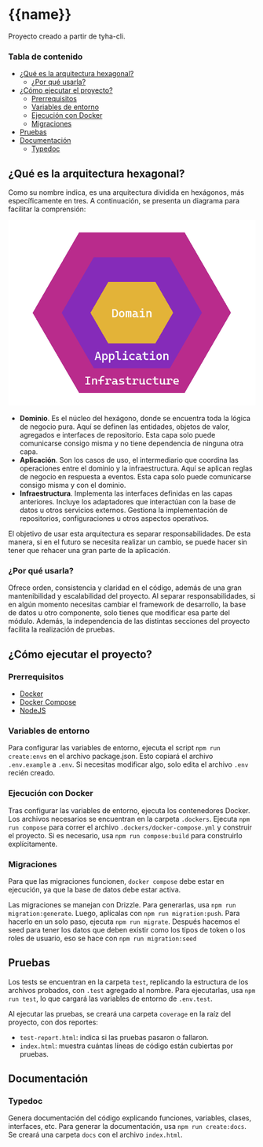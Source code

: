 # {{name}}
Proyecto creado a partir de tyha-cli.

### Tabla de contenido
- [¿Qué es la arquitectura hexagonal?](#qué-es-la-arquitectura-hexagonal)
  - [¿Por qué usarla?](#por-qué-usarla)
- [¿Cómo ejecutar el proyecto?](#cómo-ejecutar-el-proyecto)
  - [Prerrequisitos](#prerrequisitos)
  - [Variables de entorno](#variables-de-entorno)
  - [Ejecución con Docker](#ejecución-con-docker)
  - [Migraciones](#migraciones)
- [Pruebas](#pruebas)
- [Documentación](#documentación)
  - [Typedoc](#typedoc)

## ¿Qué es la arquitectura hexagonal?
Como su nombre indica, es una arquitectura dividida en hexágonos, más específicamente en tres. A continuación, se presenta un diagrama para facilitar la comprensión:

![Arquitectura Hexagonal](./assets/images/hexagonal_architecture.png)

- **Dominio**. Es el núcleo del hexágono, donde se encuentra toda la lógica de negocio pura. Aquí se definen las entidades, objetos de valor, agregados e interfaces de repositorio. Esta capa solo puede comunicarse consigo misma y no tiene dependencia de ninguna otra capa.
- **Aplicación**. Son los casos de uso, el intermediario que coordina las operaciones entre el dominio y la infraestructura. Aquí se aplican reglas de negocio en respuesta a eventos. Esta capa solo puede comunicarse consigo misma y con el dominio.
- **Infraestructura**. Implementa las interfaces definidas en las capas anteriores. Incluye los adaptadores que interactúan con la base de datos u otros servicios externos. Gestiona la implementación de repositorios, configuraciones u otros aspectos operativos.

El objetivo de usar esta arquitectura es separar responsabilidades. De esta manera, si en el futuro se necesita realizar un cambio, se puede hacer sin tener que rehacer una gran parte de la aplicación.

### ¿Por qué usarla?
Ofrece orden, consistencia y claridad en el código, además de una gran mantenibilidad y escalabilidad del proyecto. Al separar responsabilidades, si en algún momento necesitas cambiar el framework de desarrollo, la base de datos u otro componente, solo tienes que modificar esa parte del módulo. Además, la independencia de las distintas secciones del proyecto facilita la realización de pruebas.

## ¿Cómo ejecutar el proyecto?
### Prerrequisitos
- [Docker](https://docs.docker.com/install/)
- [Docker Compose](https://docs.docker.com/compose/install/)
- [NodeJS](https://nodejs.org/en/download/package-manager)

### Variables de entorno
Para configurar las variables de entorno, ejecuta el script `npm run create:envs` en el archivo package.json. Esto copiará el archivo `.env.example` a `.env`. Si necesitas modificar algo, solo edita el archivo `.env` recién creado.

### Ejecución con Docker
Tras configurar las variables de entorno, ejecuta los contenedores Docker. Los archivos necesarios se encuentran en la carpeta `.dockers`. Ejecuta `npm run compose` para correr el archivo `.dockers/docker-compose.yml` y construir el proyecto. Si es necesario, usa `npm run compose:build` para construirlo explícitamente.

### Migraciones
Para que las migraciones funcionen, `docker compose` debe estar en ejecución, ya que la base de datos debe estar activa.

Las migraciones se manejan con Drizzle. Para generarlas, usa `npm run migration:generate`. Luego, aplícalas con `npm run migration:push`. Para hacerlo en un solo paso, ejecuta `npm run migrate`. Después hacemos el seed para tener los datos que deben existir como los tipos de token o los roles de usuario, eso se hace con `npm run migration:seed`

## Pruebas
Los tests se encuentran en la carpeta `test`, replicando la estructura de los archivos probados, con `.test` agregado al nombre. Para ejecutarlas, usa `npm run test`, lo que cargará las variables de entorno de `.env.test`.

Al ejecutar las pruebas, se creará una carpeta `coverage` en la raíz del proyecto, con dos reportes:
- `test-report.html`: indica si las pruebas pasaron o fallaron.
- `index.html`: muestra cuántas líneas de código están cubiertas por pruebas.

## Documentación
### Typedoc
Genera documentación del código explicando funciones, variables, clases, interfaces, etc. Para generar la documentación, usa `npm run create:docs`. Se creará una carpeta `docs` con el archivo `index.html`.